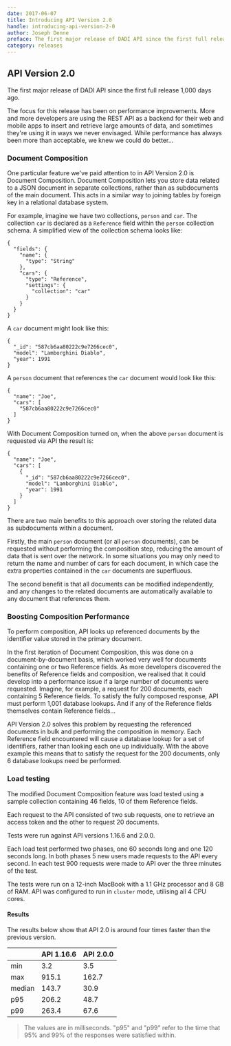 ```yaml
---
date: 2017-06-07
title: Introducing API Version 2.0
handle: introducing-api-version-2-0
author: Joseph Denne
preface: The first major release of DADI API since the first full release 1,000 days ago.
category: releases
---
```


## API Version 2.0

The first major release of DADI API since the first full release 1,000 days ago.

The focus for this release has been on performance improvements. More and more developers are using the REST API as a backend for their web  and mobile apps to insert and retrieve large amounts of data, and sometimes they're using it in ways we never envisaged. While performance has always been more than acceptable, we knew we could do better...

### Document Composition

One particular feature we've paid attention to in API Version 2.0 is Document Composition. Document Composition lets you store data related to a JSON document in separate collections, rather than as subdocuments of the main document. This acts in a similar way to joining tables by foreign key in a relational database system.

For example, imagine we have two collections, `person` and `car`. The collection `car` is declared as a `Reference` field within the `person` collection schema. A simplified view of the collection schema looks like:

```
{
  "fields": {
    "name": {
      "type": "String"
    },
    "cars": {
      "type": "Reference",
      "settings": {
        "collection": "car"
      }
    }
  }
}
```


A `car` document might look like this:

```
{
  "_id": "587cb6aa80222c9e7266cec0",
  "model": "Lamborghini Diablo",
  "year": 1991
}
```

A `person` document that references the `car` document would look like this:

```
{
  "name": "Joe",
  "cars": [
    "587cb6aa80222c9e7266cec0"
  ]
}
``` 

With Document Composition turned on, when the above `person` document is requested via API the result is:

```
{
  "name": "Joe",
  "cars": [
    {
      "_id": "587cb6aa80222c9e7266cec0",
      "model": "Lamborghini Diablo",
      "year": 1991
    }
  ]
}
``` 

There are two main benefits to this approach over storing the related data as subdocuments within a document.

Firstly, the main `person` document (or all `person` documents), can be requested without performing the composition step, reducing the amount of data that is sent over the network. In some situations you may only need to return the name and number of cars for each document, in which case the extra properties contained in the `car` documents are superfluous.

The second benefit is that all documents can be modified independently, and any changes to the related documents are automatically available to any document that references them.

### Boosting Composition Performance

To perform composition, API looks up referenced documents by the identifier value stored in the primary document.

In the first iteration of Document Composition, this was done on a document-by-document basis, which worked very well for documents containing one or two Reference fields. As more developers discovered the benefits of Reference fields and composition, we realised that it could develop into a performance issue if a large number of documents were requested. Imagine, for example, a request for 200 documents, each containing 5 Reference fields. To satisfy the fully composed response, API must perform 1,001 database lookups. And if any of the Reference fields themselves contain Reference fields...

API Version 2.0 solves this problem by requesting the referenced documents in bulk and performing the composition in memory. Each Reference field encountered will cause a database lookup for a set of identifiers, rather than looking each one up individually. With the above example this means that to satisfy the request for the 200 documents, only 6 database lookups need be performed.

### Load testing

The modified Document Composition feature was load tested using a sample collection containing 46 fields, 10 of them Reference fields.

Each request to the API consisted of two sub requests, one to retrieve an access token and the other to request 20 documents.

Tests were run against API versions 1.16.6 and 2.0.0.

Each load test performed two phases, one 60 seconds long and one 120 seconds long. In both phases 5 new users made requests to the API every second. In each test 900 requests were made to API over the three minutes of the test.

The tests were run on a 12-inch MacBook with a 1.1 GHz processor and 8 GB of RAM. API was configured to run in `cluster` mode, utilising all 4 CPU cores.

#### Results

The results below show that API 2.0 is around four times faster than the previous version.

|| API 1.16.6 | API 2.0.0
|:--|:--|:--
|min|3.2|3.5
|max|915.1|162.7
|median|143.7|30.9
|p95|206.2| 48.7
|p99|263.4| 67.6

> The values are in milliseconds. "p95" and "p99" refer to the time that 95% and 99% of the responses were satisfied within.
